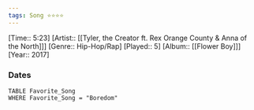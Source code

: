 ```yaml
---
tags: Song ⭐⭐⭐⭐ 
---
```

[Time:: 5:23]
[Artist:: [[Tyler, the Creator ft. Rex Orange County & Anna of the North]]]
[Genre:: Hip-Hop/Rap]
[Played:: 5]
[Album:: [[Flower Boy]]]
[Year:: 2017]
### Dates
````dataview
TABLE Favorite_Song
WHERE Favorite_Song = "Boredom"
````